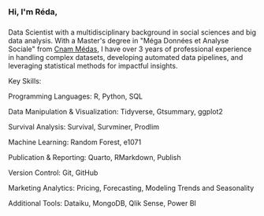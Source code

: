 
### Hi, I'm Réda, 
###
Data Scientist with a multidisciplinary background in social sciences and big data analysis. With a Master's degree in "Méga Données et Analyse Sociale" from [Cnam Médas][cnam], I have over 3 years of professional experience in handling complex datasets, developing automated data pipelines, and leveraging statistical methods for impactful insights.

Key Skills:

Programming Languages: R, Python, SQL
    
Data Manipulation & Visualization: Tidyverse, Gtsummary, ggplot2
   
Survival Analysis: Survival, Survminer, Prodlim
   
Machine Learning: Random Forest, e1071
   
Publication & Reporting: Quarto, RMarkdown, Publish
   
Version Control: Git, GitHub
   
Marketing Analytics: Pricing, Forecasting, Modeling Trends and Seasonality

Additional Tools: Dataiku, MongoDB, Qlik Sense, Power BI

    

[cnam]: https://formation.cnam.fr/rechercher-par-discipline/master-mega-donnees-et-analyse-sociale-medas--1085595.kjsp


